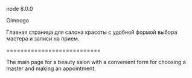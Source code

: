 node 8.0.0


Oimnogo

Главная страница для салона красоты с удобной формой выбора мастера и записи на прием.

===========================

The main page for a beauty salon with a convenient form for choosing a master and making an appointment.